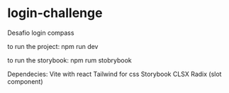 # login-challenge
Desafio login compass

to run the project:
npm run dev

to run the storybook:
npm rum stobrybook

Dependecies:
Vite with react
Tailwind for css
Storybook
CLSX
Radix (slot component)
